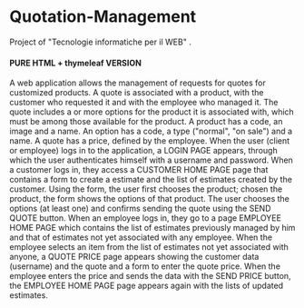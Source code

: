 # Quotation-Management

Project of "Tecnologie informatiche per il WEB" .


#### PURE HTML + thymeleaf VERSION

A web application allows the management of requests for quotes for customized products. A quote is associated with a product, with the customer who requested it and with the employee who managed it. The quote includes a or more options for the product it is associated with, which must be among those available for the product. A product has a code, an image and a name. An option has a code, a type ("normal", "on sale") and a name. A quote has a price, defined by the employee. When the user (client or employee) logs in to the application, a LOGIN PAGE appears, through which the user authenticates himself with a username and password. When a customer logs in, they  access a CUSTOMER HOME PAGE page that contains a form to create a estimate and the list of estimates created by the customer. Using the form, the user first chooses the product; chosen the product, the form shows the options of that product. The user chooses the options (at least one) and confirms sending the quote using the SEND QUOTE button. When an employee logs in, they go to a page EMPLOYEE HOME PAGE which contains the list of estimates previously managed by him and that of estimates not yet associated with any employee. When the employee selects an item from the list of estimates not yet associated with anyone, a QUOTE PRICE page appears showing the customer data (username) and the quote and a form to enter the quote price. When the employee enters the price and sends the data with the SEND PRICE button, the EMPLOYEE HOME PAGE page appears again with the lists of updated estimates.
